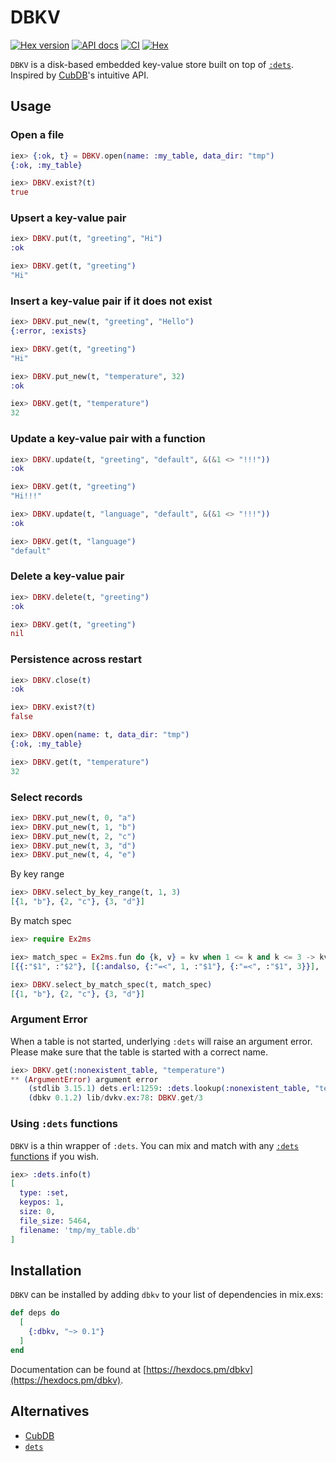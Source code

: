 # DBKV

[![Hex version](https://img.shields.io/hexpm/v/dbkv.svg "Hex version")](https://hex.pm/packages/dbkv)
[![API docs](https://img.shields.io/hexpm/v/dbkv.svg?label=docs "API docs")](https://hexdocs.pm/dbkv)
[![CI](https://github.com/mnishiguchi/dbkv/actions/workflows/ci.yml/badge.svg)](https://github.com/mnishiguchi/dbkv/actions/workflows/ci.yml)
[![Hex](https://github.com/mnishiguchi/dbkv/actions/workflows/hex.yml/badge.svg)](https://github.com/mnishiguchi/dbkv/actions/workflows/hex.yml)

`DBKV` is a disk-based embedded key-value store built on top of [`:dets`](https://erlang.org/doc/man/dets.html). Inspired by [CubDB](https://github.com/lucaong/cubdb)'s intuitive API.

## Usage

### Open a file

```elixir
iex> {:ok, t} = DBKV.open(name: :my_table, data_dir: "tmp")
{:ok, :my_table}

iex> DBKV.exist?(t)
true
```

### Upsert a key-value pair

```elixir
iex> DBKV.put(t, "greeting", "Hi")
:ok

iex> DBKV.get(t, "greeting")
"Hi"
```

### Insert a key-value pair if it does not exist

```elixir
iex> DBKV.put_new(t, "greeting", "Hello")
{:error, :exists}

iex> DBKV.get(t, "greeting")
"Hi"

iex> DBKV.put_new(t, "temperature", 32)
:ok

iex> DBKV.get(t, "temperature")
32
```

### Update a key-value pair with a function

```elixir
iex> DBKV.update(t, "greeting", "default", &(&1 <> "!!!"))
:ok

iex> DBKV.get(t, "greeting")
"Hi!!!"

iex> DBKV.update(t, "language", "default", &(&1 <> "!!!"))
:ok

iex> DBKV.get(t, "language")
"default"
```

### Delete a key-value pair

```elixir
iex> DBKV.delete(t, "greeting")
:ok

iex> DBKV.get(t, "greeting")
nil
```

### Persistence across restart

```elixir
iex> DBKV.close(t)
:ok

iex> DBKV.exist?(t)
false

iex> DBKV.open(name: t, data_dir: "tmp")
{:ok, :my_table}

iex> DBKV.get(t, "temperature")
32
```

### Select records

```elixir
iex> DBKV.put_new(t, 0, "a")
iex> DBKV.put_new(t, 1, "b")
iex> DBKV.put_new(t, 2, "c")
iex> DBKV.put_new(t, 3, "d")
iex> DBKV.put_new(t, 4, "e")
```

By key range

```elixir
iex> DBKV.select_by_key_range(t, 1, 3)
[{1, "b"}, {2, "c"}, {3, "d"}]
```

By match spec

```elixir
iex> require Ex2ms

iex> match_spec = Ex2ms.fun do {k, v} = kv when 1 <= k and k <= 3 -> kv end
[{{:"$1", :"$2"}, [{:andalso, {:"=<", 1, :"$1"}, {:"=<", :"$1", 3}}], [:"$_"]}]

iex> DBKV.select_by_match_spec(t, match_spec)
[{1, "b"}, {2, "c"}, {3, "d"}]
```

### Argument Error

When a table is not started, underlying `:dets` will raise an argument error. Please make sure that the table is started with a correct name.

```elixir
iex> DBKV.get(:nonexistent_table, "temperature")
** (ArgumentError) argument error
    (stdlib 3.15.1) dets.erl:1259: :dets.lookup(:nonexistent_table, "temperature")
    (dbkv 0.1.2) lib/dvkv.ex:78: DBKV.get/3
```

### Using `:dets` functions

`DBKV` is a thin wrapper of `:dets`. You can mix and match with any [`:dets` functions](https://erlang.org/doc/man/dets.html) if you wish.

```elixir
iex> :dets.info(t)
[
  type: :set,
  keypos: 1,
  size: 0,
  file_size: 5464,
  filename: 'tmp/my_table.db'
]
```

## Installation

`DBKV` can be installed by adding `dbkv` to your list of dependencies in mix.exs:

```elixir
def deps do
  [
    {:dbkv, "~> 0.1"}
  ]
end
```

Documentation can be found at [https://hexdocs.pm/dbkv](https://hexdocs.pm/dbkv).

## Alternatives

- [CubDB](https://github.com/lucaong/cubdb)
- [`dets`](https://erlang.org/doc/man/dets.html)
